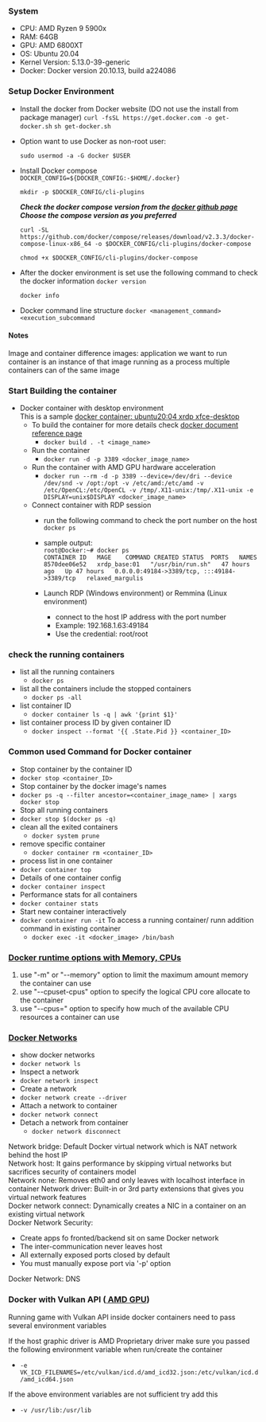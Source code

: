 __<h3>System</h3>__
+ CPU: AMD Ryzen 9 5900x
+ RAM: 64GB
+ GPU: AMD 6800XT
+ OS: Ubuntu 20.04
+ Kernel Version: 5.13.0-39-generic
+ Docker: Docker version 20.10.13, build a224086


__<h3>Setup Docker Environment</h3>__
+ Install the docker from Docker website (DO not use the install from package manager)
    `curl -fsSL https://get.docker.com -o get-docker.sh`
    `sh get-docker.sh `
+ Option want to use Docker as non-root user:
    
    `sudo usermod -a -G docker $USER`

    <!-- more --> 
+ Install Docker compose 
   `DOCKER_CONFIG=${DOCKER_CONFIG:-$HOME/.docker}`

   `mkdir -p $DOCKER_CONFIG/cli-plugins`

   ***Check the docker compose version from the <a href= "https://github.com/docker/compose">docker github page</a>
   Choose the compose version as you preferred*** 

   `curl -SL https://github.com/docker/compose/releases/download/v2.3.3/docker-compose-linux-x86_64 -o $DOCKER_CONFIG/cli-plugins/docker-compose`

   `chmod +x $DOCKER_CONFIG/cli-plugins/docker-compose`

+ After the docker environment is set use the following command to check the docker information
    `docker version`

    `docker info`

+ Docker command line structure
   `docker <management_command> <execution_subcommand`


__<h4>Notes</h4>__
Image and container difference
images: application we want to run<br>
container is an instance of that image running as a process
multiple containers can of the same image 

__<h3>Start Building the container</h3>__
* Docker container with desktop environment<br>
This is a sample <a href = "https://github.com/coconut009/docker_play_house/blob/main/xrdp_base_Dockerfile"> docker container: ubuntu20:04 xrdp xfce-desktop</a>
  * To build the container for more details check <a href="https://docs.docker.com/engine/reference/commandline/image_build/"> docker document reference page</a>
    * `docker build . -t <image_name>`  
  * Run the container 
    * `docker run -d -p 3389 <docker_image_name>`
  * Run the container with AMD GPU hardware acceleration 
    * `docker run --rm -d -p 3389 --device=/dev/dri --device /dev/snd -v /opt:/opt -v /etc/amd:/etc/amd -v /etc/OpenCL:/etc/OpenCL -v /tmp/.X11-unix:/tmp/.X11-unix -e DISPLAY=unix$DISPLAY <docker_image_name>`
  * Connect container with RDP session
    * run the following command to check the port number on the host<br>
`docker ps`
    * sample output: <br>
`root@Docker:~# docker ps` <br>
`CONTAINER ID   MAGE    COMMAND CREATED STATUS  PORTS   NAMES`  <br>
`8570dee06e52   xrdp_base:01   "/usr/bin/run.sh"   47 hours ago   Up 47 hours   0.0.0.0:49184->3389/tcp, :::49184->3389/tcp   relaxed_margulis`

    * Launch RDP (Windows environment) or Remmina (Linux environment)
      * connect to the host IP address with the port number 
      * Example: 192.168.1.63:49184 
      * Use the credential: root/root 


__<h3>check the running containers </h3>__
* list all the running containers 
   * ` docker ps `
* list all the containers include the stopped containers
   * `docker ps -all`
* list container ID
   * `docker container ls -q | awk '{print $1}'`
* list container process ID by given container ID
   * `docker inspect --format '{{ .State.Pid }} <container_ID>`
  
__<h3>Common used Command for Docker container </h3>__
* Stop container by the container ID
 * `docker stop <container_ID>`
* Stop container by the docker image's names
 * `docker ps -q --filter ancestor=<container_image_name> | xargs docker stop `
* Stop all running containers 
 * `docker stop $(docker ps -q)`
 * clean all the exited containers
    * `docker system prune`
 * remove specific container
    * `docker container rm <container_ID>` 
* process list in one container
 * `docker container top`
* Details of one container config
 * `docker container inspect`
* Performance stats for all containers
 * `docker container stats`
* Start new container interactively
 * `docker container run -it`
  To access a running container/ runn addition command in existing container 
   * `docker exec -it <docker_image> /bin/bash`


__<h3><a href="https://docs.docker.com/config/containers/resource_constraints/?msclkid=b9335724bf2c11eca68895b363e44d8f">Docker runtime options with Memory, CPUs </a></h3>__
1. use "-m" or "--memory" option to limit the maximum amount memory  the container can use 
2. use "--cpuset-cpus" option to specify the logical CPU core allocate to the container
3. use "--cpus=<value>" option to specify how much of the available CPU resources a container can use


__<h3><a href="https://docs.docker.com/network/">Docker Networks</a></h3>__

* show docker networks
 * `docker network ls`
* Inspect a network
 * `docker network inspect`
* Create a network
 * `docker network create --driver`
* Attach a network to container
 * `docker network connect`
* Detach a network from container 
   * `docker network disconnect`
  
Network bridge: Default Docker virtual network which is NAT network behind the host IP <br>
Network host: It gains performance by skipping virtual networks but sacrifices security of containers model<br>
Network none: Removes eth0 and only leaves with localhost interface in container
Network driver: Built-in or 3rd party extensions that gives you virtual network features <br>
Docker network connect: Dynamically creates a NIC in a container on an existing virtual network <br>
Docker Network Security:<br>
* Create apps fo fronted/backend sit on same Docker network
* The inter-communication never leaves host
* All externally exposed ports closed by default
* You must manually expose port via '-p' option
  
Docker Network: DNS




__<h3>Docker with Vulkan API (<a href ="https://amdgpu-install.readthedocs.io/en/latest/install-script.html"> AMD GPU</a>)</h3>__
Running game with Vulkan API inside docker containers need to pass several environment variables

If the host graphic driver is AMD Proprietary driver make sure you passed the following environment variable when run/create the container<br>
* `-e VK_ICD_FILENAMES=/etc/vulkan/icd.d/amd_icd32.json:/etc/vulkan/icd.d/amd_icd64.json`

If the above environment variables are not sufficient try add this 
* `-v /usr/lib:/usr/lib`